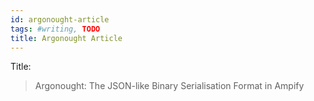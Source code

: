 ```yaml
---
id: argonought-article
tags: #writing, TODO
title: Argonought Article
---
```


Title:

> Argonought: The JSON-like Binary Serialisation Format in Ampify